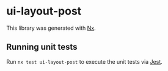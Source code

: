 # ui-layout-post

This library was generated with [Nx](https://nx.dev).

## Running unit tests

Run `nx test ui-layout-post` to execute the unit tests via [Jest](https://jestjs.io).
